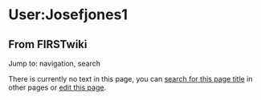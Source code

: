 # User:Josefjones1

## From FIRSTwiki

Jump to: navigation, search

There is currently no text in this page, you can [search for this page title](Special:Search/Josefjones1 "Special:Search/Josefjones1") in other pages or [edit this page](http://www.firstwiki.net/index.php?title=User:Josefjones1&action=edit "http://www.firstwiki.net/index.php?title=User:Josefjones1&action=edit").

